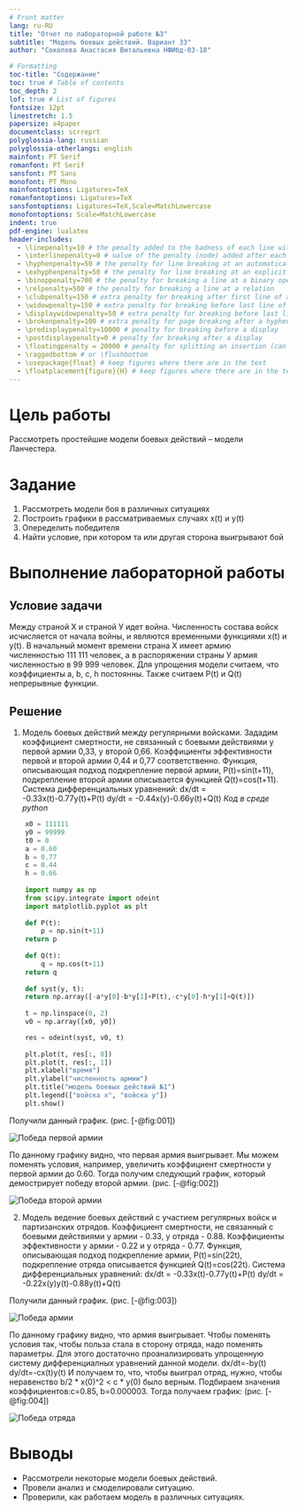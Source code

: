 ```yaml
---
# Front matter
lang: ru-RU
title: "Отчет по лабораторной работе №3"
subtitle: "Модель боевых действий. Вариант 33"
author: "Соколова Анастасия Витальевна НФИбд-03-18"

# Formatting
toc-title: "Содержание"
toc: true # Table of contents
toc_depth: 2
lof: true # List of figures
fontsize: 12pt
linestretch: 1.5
papersize: a4paper
documentclass: scrreprt
polyglossia-lang: russian
polyglossia-otherlangs: english
mainfont: PT Serif
romanfont: PT Serif
sansfont: PT Sans
monofont: PT Mono
mainfontoptions: Ligatures=TeX
romanfontoptions: Ligatures=TeX
sansfontoptions: Ligatures=TeX,Scale=MatchLowercase
monofontoptions: Scale=MatchLowercase
indent: true
pdf-engine: lualatex
header-includes:
  - \linepenalty=10 # the penalty added to the badness of each line within a paragraph (no associated penalty node) Increasing the υalue makes tex try to haυe fewer lines in the paragraph.
  - \interlinepenalty=0 # υalue of the penalty (node) added after each line of a paragraph.
  - \hyphenpenalty=50 # the penalty for line breaking at an automatically inserted hyphen
  - \exhyphenpenalty=50 # the penalty for line breaking at an explicit hyphen
  - \binoppenalty=700 # the penalty for breaking a line at a binary operator
  - \relpenalty=500 # the penalty for breaking a line at a relation
  - \clubpenalty=150 # extra penalty for breaking after first line of a paragraph
  - \widowpenalty=150 # extra penalty for breaking before last line of a paragraph
  - \displaywidowpenalty=50 # extra penalty for breaking before last line before a display math
  - \brokenpenalty=100 # extra penalty for page breaking after a hyphenated line
  - \predisplaypenalty=10000 # penalty for breaking before a display
  - \postdisplaypenalty=0 # penalty for breaking after a display
  - \floatingpenalty = 20000 # penalty for splitting an insertion (can only be split footnote in standard LaTeX)
  - \raggedbottom # or \flushbottom
  - \usepackage{float} # keep figures where there are in the text
  - \floatplacement{figure}{H} # keep figures where there are in the text
---
```


# Цель работы

Рассмотреть простейшие модели боевых действий – модели Ланчестера.


# Задание

1. Рассмотреть модели боя в различных ситуациях
2. Построить графики в рассматриваемых случаях x(t) и y(t)
3. Опеределить победителя
4. Найти условие, при котором та или другая сторона выигрывают бой


# Выполнение лабораторной работы


## Условие задачи

Между страной Х и страной У идет война. Численность состава войск исчисляется от начала войны, и являются временными функциями
x(t) и y(t). В начальный момент времени страна Х имеет армию численностью 111 111 человек,
а в распоряжении страны У армия численностью в 99 999 человек. Для упрощения модели считаем, что коэффициенты a, b, c, h постоянны. Также считаем
P(t) и Q(t) непрерывные функции.

## Решение

1. Модель боевых действий между регулярными войсками.
Зададим коэффициент смертности, не связанный с боевыми действиями у первой армии 0,33, у второй 0,66. Коэффициенты эффективности первой и второй армии 0,44 и 0,77 соответственно. Функция, описывающая подход подкрепление первой армии, P(t)=sin(t+11), подкрепление второй армии описывается функцией Q(t)=cos(t+11). Система дифференциальных уравнений:
dx/dt = -0.33x(t)-0.77y(t)+P(t)
dy/dt = -0.44x(y)-0.66y(t)+Q(t)
*Код в среде python*
```python
    x0 = 111111
    y0 = 99999
    t0 = 0
    a = 0.60
    b = 0.77
    c = 0.44
    h = 0.66
    
    import numpy as np
    from scipy.integrate import odeint
    import matplotlib.pyplot as plt
    
    def P(t):
        p = np.sin(t+11)
    return p
    
    def Q(t):
        q = np.cos(t+11)
    return q
    
    def syst(y, t):
    return np.array([-a*y[0]-b*y[1]+P(t),-c*y[0]-h*y[1]+Q(t)])
        
    t = np.linspace(0, 2)
    v0 = np.array([x0, y0])

    res = odeint(syst, v0, t)
    
    plt.plot(t, res[:, 0])
    plt.plot(t, res[:, 1])
    plt.xlabel("время")
    plt.ylabel("численность армии")
    plt.title("модель боевых действий №1")
    plt.legend(["войска x", "войска y"])
    plt.show()
```

Получили данный график. (рис. [-@fig:001])

![Победа первой армии](image/01.jpg)

По данному графику видно, что первая армия выигрывает. Мы можем поменять условия, например, увеличить коэффициент смертности у первой армии до 0.60. Тогда получим следующий график, который демострирует победу второй армии. (рис. [-@fig:002])

![Победа второй армии](image/02.jpg)

2. Модель ведение боевых действий с участием регулярных войск и партизанских отрядов.
Коэффициент смертности, не связанный с боевыми действиями у армии - 0.33, у отряда - 0.88. Коэффициенты эффективности у армии - 0.22 и у отряда - 0.77. Функция, описывающая подход подкрепление армии, P(t)=sin(22t), подкрепление отряда описывается функцией Q(t)=cos(22t). Система дифференциальных уравнений:
dx/dt = -0.33x(t)-0.77y(t)+P(t)
dy/dt = -0.22x(y)y(t)-0.88y(t)+Q(t)

Получили данный график. (рис. [-@fig:003])

![Победа армии](image/03.jpg)

По данному графику видно, что армия выигрывает. Чтобы поменять условия так, чтобы польза стала в сторону отряда, надо поменять параметры. Для этого достаточно проанализировать упрощенную систему дифференциалных уравнений данной модели.
dx/dt=-by(t)
dy/dt=-cx(t)y(t)
И получаем то, что, чтобы выиграл отряд, нужно, чтобы неравенство b/2 * x(0)^2 < c * y(0) было верным. Подбираем значения коэффициентов:c=0.85, b=0.000003. Тогда получаем график: (рис. [-@fig:004])

![Победа отряда](image/04.jpg)

# Выводы

- Рассмотрели некоторые модели боевых действий. 
- Провели анализ и смоделировали ситуацию. 
- Проверили, как работаем модель в различных ситуациях.